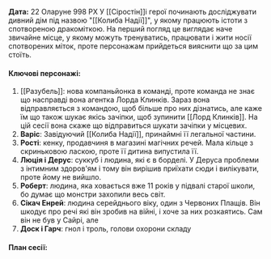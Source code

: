 **Дата:** 22 Оларуне 998 РХ
У [[Сіростін]]і герої починають досліджувати дивний дім під назвою "[[Колиба Надії]]", у якому працюють істоти з спотвореною дракоміткою. На перший погляд це виглядає наче звичайне місце, у якому можуть тренуватись, працювати і жити носії спотворених міток, проте персонажам прийдеться вияснити що за цим стоїть.

#### **Ключові персонажі:**
1. [[Разубель]]: нова компаньйонка в команді, проте команда не знає що насправді вона агентка Лорда Клинків. Зараз вона відправляється з командою, щоб більше про них дізнатись, але каже їм що також шукає якісь зачіпки, щоб зупинити [[Лорд Клинків]]. На цій сесії вона скаже що відправиться шукати зачіпки у місцевих.
3. **Варіс**: Завідуючий [[Колиба Надії]], принаймні її легальної частини.
4. **Рості**: кенку, продавчиня в магазині магічних речей. Мала кільце з скриньковою ласкою, проте її дитина випустила її.
5. **Люція і Дерус**: суккуб і людина, які є в борделі. У Деруса проблеми з інтимним здоров'ям і тому він вирішив приїхати сюди і вилікувати, проте йому не вийшло.
6. **Роберт**: людина, яка ховається вже 11 років у підвалі старої школи, бо думає що монстри захопили весь світ.
7. **Сікач Енрей**: людина серейднього віку, один з Червоних Плащів. Він шкодує про речі які він зробив на війні, і хоче за них розкаятись. Сам він не був у Сайрі, але 
8. **Доск і Гарч**: гнол і троль, голови охорони складу
#### **План сесії:**